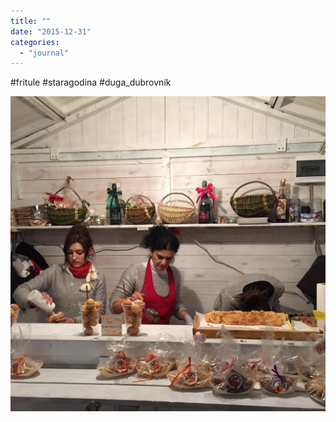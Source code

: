 ```yaml
---
title: ""
date: "2015-12-31"
categories: 
  - "journal"
---
```


#fritule #staragodina #duga\_dubrovnik

![](images/4f8cd950e7.jpg)

